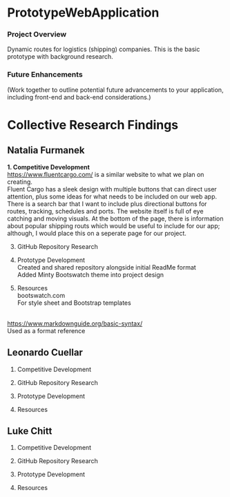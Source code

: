 # PrototypeWebApplication
### Project Overview
Dynamic routes for logistics (shipping) companies. This is the basic prototype with background research.

### Future Enhancements
(Work together to outline potential future
advancements to your application, including front-end and back-end
considerations.)


# Collective Research Findings
## Natalia Furmanek 
<strong> 1. Competitive Development </strong>
   <br> https://www.fluentcargo.com/ is a similar website to what we plan on creating.</b>
   <br> Fluent Cargo has a sleek design with multiple buttons that can direct user attention,
   plus some ideas for what needs to be included on our web app. There is a search bar that I want to include plus
   directional buttons for routes, tracking, schedules and ports. The website itself is full of eye catching and
   moving visuals. At the bottom of the page, there is information about popular shipping routs which would be useful
   to include for our app; although, I would place this on a seperate page for our project. </b>

3. GitHub Repository Research

4. Prototype Development
<br> Created and shared repository alongside initial ReadMe format </b> 
<br> Added Minty Bootswatch theme into project design </b>
<br> </b> 

5. Resources 
<br> bootswatch.com </b>
<br> For style sheet and Bootstrap templates </b>

<br> https://www.markdownguide.org/basic-syntax/ </b>
<br> Used as a format reference </b>    

## Leonardo Cuellar
1. Competitive Development

2. GitHub Repository Research

3. Prototype Development

4. Resources


## Luke Chitt
1. Competitive Development

2. GitHub Repository Research

3. Prototype Development

4. Resources
